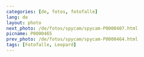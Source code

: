 ```yaml
---
categories: [de, fotos, fotofalle]
lang: de
layout: photo
next_photo: /de/fotos/spycam/spycam-P0000407.html
picname: P0000465
prev_photo: /de/fotos/spycam/spycam-P0000464.html
tags: [Fotofalle, Leopard]
---
```

